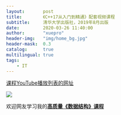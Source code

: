 ```yaml
---
layout:       post
title:        《C++17从入门到精通》配套视频课程
subtitle:     清华大学出版社，2019年8月出版
date:         2020-03-26 11:40:00
author:       "xuepro"
header-img:   "img/home_bg.jpg"
header-mask:  0.3
catalog:      true
multilingual: true
tags:
    - IT    
---  
```


[课程YouTube播放列表的网址](https://www.youtube.com/watch?v=2u0novra27w&list=PLBijWKRKPQMKB_JtUiXnKnCsM6s6qHWXG)

![](https://hwdong-net.github.io/imgs/C17_yt.png)

欢迎网友学习我的[**高质量《数据结构》课程**](http://hwdong.ke.qq.com)
